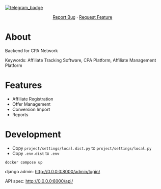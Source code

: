 [![telegram_badge]][telegram_link]

<div align="center">
  <p align="center">
    <a href="https://github.com/cpanova/cpa-network/issues">Report Bug</a>
    ·
    <a href="https://github.com/cpanova/cpa-network/issues">Request Feature</a>
  </p>
</div>

# About

Backend for CPA Network

Keywords: Affiliate Tracking Software, CPA Platform, Affiliate Management Platform

# Features

- Affiliate Registration
- Offer Management
- Conversion Import
- Reports


<!-- MARKDOWN LINKS & IMAGES -->
<!-- https://www.markdownguide.org/basic-syntax/#reference-style-links -->
[telegram_badge]: https://img.shields.io/badge/telegram-252850?style=plastic&logo=telegram
[telegram_link]: https://t.me/bloogrox

# Development

- Copy `project/settings/local.dist.py` to `project/settings/local.py`
- Copy `.env.dist` to `.env`

```
docker compose up
```

django admin: http://0.0.0.0:8000/admin/login/

API spec: http://0.0.0.0:8000/api/